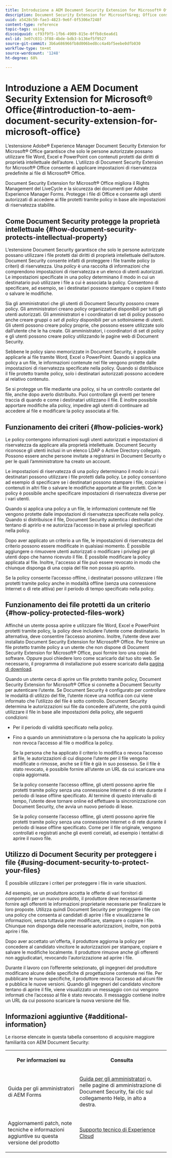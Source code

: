 ```yaml
---
title: Introduzione a AEM Document Security Extension for Microsoft® Office
description: Document Security Extension for Microsoft&reg; Office consente di applicare impostazioni di riservatezza predefinite ai file di Microsoft&reg; Office.
uuid: a5428c50-fae3-4823-9e6f-0f5306e7248f
content-type: reference
topic-tags: using
discoiquuid: cf93f9f5-1fb6-4909-815e-0ffb8c6ea6d1
exl-id: 3e07c031-3f88-4bde-bdb3-b136ef5f9527
source-git-commit: 3b6a686966fb8d006bed8cc4a4bf5eebe0dfb030
workflow-type: tm+mt
source-wordcount: '1248'
ht-degree: 68%

---
```


# Introduzione a AEM Document Security Extension for Microsoft® Office{#introduction-to-aem-document-security-extension-for-microsoft-office}

L’estensione Adobe® Experience Manager Document Security Extension for Microsoft® Office garantisce che solo le persone autorizzate possano utilizzare file Word, Excel e PowerPoint con contenuti protetti dai diritti di proprietà intellettuale dell’autore. L’utilizzo di Document Security Extension for Microsoft® Office consente di applicare impostazioni di riservatezza predefinite ai file di Microsoft® Office.

Document Security Extension for Microsoft® Office migliora il Rights Management del LiveCycle e la sicurezza dei documenti per Adobe Experience Manager Forms. Protegge i file di Office e consente agli utenti autorizzati di accedere ai file protetti tramite policy in base alle impostazioni di riservatezza stabilite.

## Come Document Security protegge la proprietà intellettuale {#how-document-security-protects-intellectual-property}

L’estensione Document Security garantisce che solo le persone autorizzate possano utilizzare i file protetti dai diritti di proprietà intellettuale dell’autore. Document Security consente infatti di proteggere i file tramite policy (o criteri) di riservatezza. Una *policy* è una raccolta di informazioni che comprendono impostazioni di riservatezza e un elenco di utenti autorizzati. Le impostazioni specificate in una policy determinano il modo in cui un destinatario può utilizzare i file a cui è associata la policy. Consentono di specificare, ad esempio, se i destinatari possono stampare o copiare il testo o salvare le modifiche.

Sia gli amministratori che gli utenti di Document Security possono creare policy. Gli amministratori creano policy organizzative disponibili per tutti gli utenti autorizzati. Gli amministratori e i coordinatori di set di policy possono anche creare gruppi o *set di policy* disponibili per un sottoinsieme di utenti. Gli utenti possono creare policy proprie, che possono essere utilizzate solo dall’utente che le ha create. Gli amministratori, i coordinatori di set di policy e gli utenti possono creare policy utilizzando le pagine web di Document Security.

Sebbene le policy siano memorizzate in Document Security, è possibile applicarle ai file tramite Word, Excel o PowerPoint. Quando si applica una policy a un file, le informazioni contenute nel file vengono protette dalle impostazioni di riservatezza specificate nella policy. Quando si distribuisce il file protetto tramite policy, solo i destinatari autorizzati possono accedere al relativo contenuto.

Se si protegge un file mediante una policy, si ha un controllo costante del file, anche dopo averlo distribuito. Puoi controllare gli eventi per tenere traccia di quando e come i destinatari utilizzano il file. È inoltre possibile apportare modifiche alla policy, impedire agli utenti di continuare ad accedere al file e modificare la policy associata al file.

## Funzionamento dei criteri {#how-policies-work}

Le policy contengono informazioni sugli utenti autorizzati e impostazioni di riservatezza da applicare alla proprietà intellettuale. Document Security riconosce gli utenti inclusi in un elenco LDAP o Active Directory collegato. Possono essere anche persone invitate a registrarsi in Document Security o per le quali l’amministratore ha creato un account.

Le impostazioni di riservatezza di una policy determinano il modo in cui i destinatari possono utilizzare i file protetti dalla policy. Le policy consentono ad esempio di specificare se i destinatari possono stampare i file, copiarne i contenuti in altri file o salvare le modifiche apportate ai file protetti. Con le policy è possibile anche specificare impostazioni di riservatezza diverse per i vari utenti.

Quando si applica una policy a un file, le informazioni contenute nel file vengono protette dalle impostazioni di riservatezza specificate nella policy. Quando si distribuisce il file, Document Security autentica i destinatari che tentano di aprirlo e ne autorizza l’accesso in base ai privilegi specificati nella policy.

Dopo aver applicato un criterio a un file, le impostazioni di riservatezza del criterio possono essere modificate in qualsiasi momento. È possibile aggiungere o rimuovere utenti autorizzati o modificare i privilegi per gli utenti dopo che hanno ricevuto il file. È possibile modificare la policy applicata al file. Inoltre, l&#39;accesso al file può essere revocato in modo che chiunque disponga di una copia del file non possa più aprirlo.

Se la policy consente l’accesso offline, i destinatari possono utilizzare i file protetti tramite policy anche in modalità offline (senza una connessione Internet o di rete attiva) per il periodo di tempo specificato nella policy.

## Funzionamento dei file protetti da un criterio {#how-policy-protected-files-work}

Affinché un utente possa aprire e utilizzare file Word, Excel e PowerPoint protetti tramite policy, la policy deve includere l’utente come destinatario. In alternativa, deve consentire l’accesso anonimo. Inoltre, l’utente deve aver installato Document Security Extension for Microsoft® Office. Per fornire un file protetto tramite policy a un utente che non dispone di Document Security Extension for Microsoft® Office, puoi fornire loro una copia del software. Oppure puoi chiedere loro come scaricarlo dal tuo sito web. Se necessario, il programma di installazione può essere scaricato dalla [pagina di download](https://experienceleague.adobe.com/en/docs/experience-manager-document-security/using/download-installer).

Quando un utente cerca di aprire un file protetto tramite policy, Document Security Extension for Microsoft® Office si connette a Document Security per autenticare l’utente. Se Document Security è configurato per controllare le modalità di utilizzo del file, l’utente riceve una notifica con cui viene informato che l’utilizzo del file è sotto controllo. Document Security determina le autorizzazioni sui file da concedere all’utente, che potrà quindi utilizzare il file in base alle impostazioni della policy, alle seguenti condizioni:

* Per il periodo di validità specificato nella policy.
* Fino a quando un amministratore o la persona che ha applicato la policy non revoca l’accesso al file o modifica la policy.

  Se la persona che ha applicato il criterio lo modifica o revoca l’accesso al file, le autorizzazioni di cui dispone l’utente per il file vengono modificate o rimosse, anche se il file è già in suo possesso. Se il file è stato revocato, è possibile fornire all’utente un URL da cui scaricare una copia aggiornata.

  Se la policy consente l’accesso offline, gli utenti possono aprire file protetti tramite policy senza una connessione Internet o di rete durante il periodo di lease offline specificato. Al termine di questo intervallo di tempo, l’utente deve tornare online ed effettuare la sincronizzazione con Document Security, che avvia un nuovo periodo di lease.

  Se la policy consente l’accesso offline, gli utenti possono aprire file protetti tramite policy senza una connessione Internet o di rete durante il periodo di lease offline specificato. Come per il file originale, vengono controllati e registrati anche gli eventi correlati, ad esempio i tentativi di aprire il nuovo file.

## Utilizzo di Document Security per proteggere i file {#using-document-security-to-protect-your-files}

È possibile utilizzare i criteri per proteggere i file in varie situazioni.

Ad esempio, se un produttore accetta le offerte di vari fornitori di componenti per un nuovo prodotto, il produttore deve necessariamente fornire agli offerenti le informazioni proprietarie necessarie per finalizzare le loro proposte. Utilizza quindi Document Security per proteggere i file con una policy che consenta ai candidati di aprire i file e visualizzarne le informazioni, senza tuttavia poter modificare, stampare o copiare i file. Chiunque non disponga delle necessarie autorizzazioni, inoltre, non potrà aprire i file.

Dopo aver accettato un&#39;offerta, il produttore aggiorna la policy per concedere al candidato vincitore le autorizzazioni per stampare, copiare e salvare le modifiche localmente. Il produttore rimuove anche gli offerenti non aggiudicatari, revocando l&#39;autorizzazione ad aprire i file.

Durante il lavoro con l’offerente selezionato, gli ingegneri del produttore modificano alcune delle specifiche di progettazione contenute nei file. Per pubblicare le nuove specifiche, il produttore revoca l’accesso ad alcuni file e pubblica le nuove versioni. Quando gli ingegneri del candidato vincitore tentano di aprire il file, viene visualizzato un messaggio con cui vengono informati che l’accesso al file è stato revocato. Il messaggio contiene inoltre un URL da cui possono scaricare la nuova versione del file.

## Informazioni aggiuntive {#additional-information}

Le risorse elencate in questa tabella consentono di acquisire maggiore familiarità con AEM Document Security:

<table >
 <tbody>
  <tr>
   <th><p>Per informazioni su</p> </th>
   <th><p>Consulta</p> </th>
  </tr>
  <tr>
   <td><p>Guida per gli amministratori di AEM Forms</p> </td>
   <td><p><a href="https://experienceleague.adobe.com/en/docs/experience-manager-65/content/forms/administrator-help/get-started/configure-general-aem-forms-settings">Guida per gli amministratori</a> o, nelle pagine di amministrazione di Document Security, fai clic sul collegamento Help, in alto a destra.</p> </td>
  </tr>
  <tr>
   <td><p>Aggiornamenti patch, note tecniche e informazioni aggiuntive su questa versione del prodotto</p> </td>
   <td><p><a href="https://experienceleague.adobe.com/?support-solution=General&amp;support-tab=home&amp;lang=it#support">Supporto tecnico di Experience Cloud</a></p> </td>
  </tr>
 </tbody>
</table>
